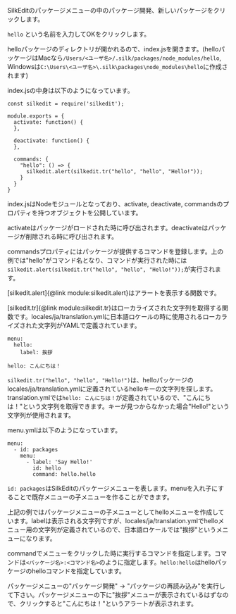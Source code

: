 SilkEditのパッケージメニューの中のパッケージ開発、新しいパッケージをクリックします。

```hello``` という名前を入力してOKをクリックします。

helloパッケージのディレクトリが開かれるので、index.jsを開きます。(helloパッケージはMacなら```/Users/<ユーザ名>/.silk/packages/node_modules/hello```, Windowsは```C:\Users\<ユーザ名>\.silk\packages\node_modules\hello```に作成されます)

index.jsの中身は以下のようになっています。

```
const silkedit = require('silkedit');

module.exports = {
  activate: function() {
  },

  deactivate: function() {
  },

  commands: {
    "hello": () => {
      silkedit.alert(silkedit.tr("hello", "hello", "Hello!"));
    }
  }
}
```

index.jsはNodeモジュールとなっており、activate, deactivate, commandsのプロパティを持つオブジェクトを公開しています。

activateはパッケージがロードされた時に呼び出されます。deactivateはパッケージが削除される時に呼び出されます。

commandsプロパティにはパッケージが提供するコマンドを登録します。上の例では"hello"がコマンド名となり、コマンドが実行された時には```silkedit.alert(silkedit.tr("hello", "hello", "Hello!"));```が実行されます。

[silkedit.alert]{@link module:silkedit.alert}はアラートを表示する関数です。

[silkedit.tr]{@link module:silkedit.tr}はローカライズされた文字列を取得する関数です。locales/ja/translation.ymlに日本語ロケールの時に使用されるローカライズされた文字列がYAMLで定義されています。

```
menu:
  hello:
    label: 挨拶

hello: こんにちは！
```

```silkedit.tr("hello", "hello", "Hello!")```は、helloパッケージのlocales/ja/translation.ymlに定義されているhelloキーの文字列を探します。translation.ymlでは```hello: こんにちは！```が定義されているので、"こんにちは！"という文字列を取得できます。キーが見つからなかった場合"Hello!"という文字列が使用されます。


menu.ymlは以下のようになっています。

```
menu:
  - id: packages
    menu:
      - label: 'Say Hello!'
        id: hello
        command: hello.hello
```

```id: packages```はSilkEditのパッケージメニューを表します。menuを入れ子にすることで既存メニューの子メニューを作ることができます。

上記の例ではパッケージメニューの子メニューとしてhelloメニューを作成しています。labelは表示される文字列ですが、locales/ja/translation.ymlでhelloメニュー用の文字列が定義されているので、日本語ロケールでは"挨拶"というメニューになります。

commandでメニューをクリックした時に実行するコマンドを指定します。コマンドは```<パッケージ名>:<コマンド名>```のように指定します。```hello:hello```はhelloパッケージのhelloコマンドを指定しています。

パッケージメニューの"パッケージ開発" -> "パッケージの再読み込み"を実行して下さい。パッケージメニューの下に"挨拶"メニューが表示されているはずなので、クリックすると"こんにちは！"というアラートが表示されます。